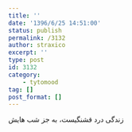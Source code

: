 ```yaml
---
title: ''
date: '1396/6/25 14:51:00'
status: publish
permalink: /3132
author: straxico
excerpt: ''
type: post
id: 3132
category:
    - tytomood
tag: []
post_format: []
---
```

زندگی درد قشنگیست، به جز شب هایش